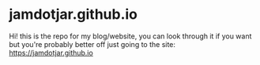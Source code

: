 # jamdotjar.github.io 
Hi! this is the repo for my blog/website, you can look through it if you want but you're probably better off just going to the site:
https://jamdotjar.github.io
